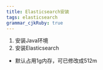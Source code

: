```yaml
---
title: Elasticsearch安装
tags: elasticsearch
grammar_cjkRuby: true
---
```



1. 安装Java环境
2. 安装Elasticsearch
* 默认占用1g内存，可已修改成512m